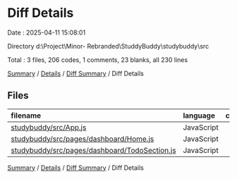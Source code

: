 # Diff Details

Date : 2025-04-11 15:08:01

Directory d:\\Project\\Minor- Rebranded\\StuddyBuddy\\studybuddy\\src

Total : 3 files,  206 codes, 1 comments, 23 blanks, all 230 lines

[Summary](results.md) / [Details](details.md) / [Diff Summary](diff.md) / Diff Details

## Files
| filename | language | code | comment | blank | total |
| :--- | :--- | ---: | ---: | ---: | ---: |
| [studybuddy/src/App.js](/studybuddy/src/App.js) | JavaScript | 1 | 0 | 0 | 1 |
| [studybuddy/src/pages/dashboard/Home.js](/studybuddy/src/pages/dashboard/Home.js) | JavaScript | 80 | 1 | 10 | 91 |
| [studybuddy/src/pages/dashboard/TodoSection.js](/studybuddy/src/pages/dashboard/TodoSection.js) | JavaScript | 125 | 0 | 13 | 138 |

[Summary](results.md) / [Details](details.md) / [Diff Summary](diff.md) / Diff Details